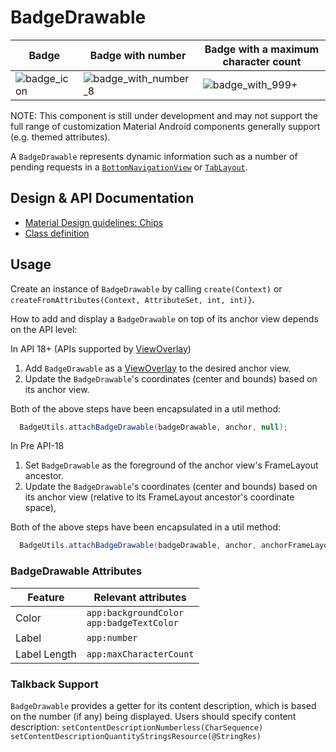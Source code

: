 <!--docs:
title: "Badge"
layout: detail
section: components
excerpt: "Badges can contain dynamic information, such as a number of pending requests."
iconId: badge
path: /catalog/badging/
-->

# BadgeDrawable

<!--*
# Document freshness: For more information, see go/fresh-source.
freshness: { owner: 'connieshi' reviewed: '2019-05-01' }
*-->

Badge                                   | Badge with number                              | Badge with a maximum character count
--------------------------------------- | ---------------------------------------------- | ------------------------------------
![badge_icon](assets/IconOnlyBadge.png) | ![badge_with_number_8](assets/BadgeNumber.png) | ![badge_with_999+](assets/BadgeNumberLongerThanMaxCharCount.png)

NOTE: This component is still under development and may not support the full
range of customization Material Android components generally support (e.g.
themed attributes).

A `BadgeDrawable` represents dynamic information such as a number of pending
requests in a [`BottomNavigationView`](BottomNavigationView.md) or
[`TabLayout`](TabLayout.md).

## Design & API Documentation

-   [Material Design guidelines: Chips](https://material.io/design/components/bottom-navigation.html#behavior)
    <!--{: .icon-list-item.icon-list-item--spec }-->
-   [Class definition](https://github.com/material-components/material-components-android/tree/master/lib/java/com/google/android/material/badge/BadgeDrawable.java)
    <!--{: .icon-list-item.icon-list-item--link }-->
    <!-- TODO: Add class overview once the javadoc is published on developer.android.com -->
    <!-- - [Class overview](https://developer.android.com/reference/com/google/android/material/badge/Badge) -->
    <!--{: .icon-list-item.icon-list-item--link }--> <!--{: .icon-list }-->

## Usage

Create an instance of `BadgeDrawable` by calling `create(Context)` or
`createFromAttributes(Context, AttributeSet, int, int)}`.

How to add and display a `BadgeDrawable` on top of its anchor view depends on
the API level:

In API 18+ (APIs supported by
[ViewOverlay](https://developer.android.com/reference/android/view/ViewOverlay))

1.  Add `BadgeDrawable` as a
    [ViewOverlay](https://developer.android.com/reference/android/view/ViewOverlay)
    to the desired anchor view.
1.  Update the `BadgeDrawable`'s coordinates (center and bounds) based on its
    anchor view.

Both of the above steps have been encapsulated in a util method:

```java
  BadgeUtils.attachBadgeDrawable(badgeDrawable, anchor, null);
```

In Pre API-18

1.  Set `BadgeDrawable` as the foreground of the anchor view's FrameLayout
    ancestor.
1.  Update the `BadgeDrawable`'s coordinates (center and bounds) based on its
    anchor view (relative to its FrameLayout ancestor's coordinate space),

Both of the above steps have been encapsulated in a util method:

```java
  BadgeUtils.attachBadgeDrawable(badgeDrawable, anchor, anchorFrameLayoutParent);
```

### BadgeDrawable Attributes

Feature      | Relevant attributes
------------ | -----------------------------------------------
Color        | `app:backgroundColor` <br> `app:badgeTextColor`
Label        | `app:number`
Label Length | `app:maxCharacterCount`

### Talkback Support

`BadgeDrawable` provides a getter for its content description, which is based on
the number (if any) being displayed. Users should specify content description:
`setContentDescriptionNumberless(CharSequence)`
`setContentDescriptionQuantityStringsResource(@StringRes)`
